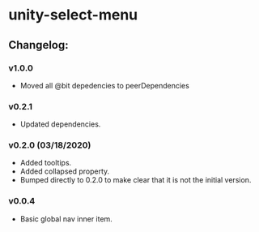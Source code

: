 # unity-select-menu

## Changelog:

### v1.0.0
- Moved all @bit depedencies to peerDependencies

### v0.2.1
- Updated dependencies.

### v0.2.0 (03/18/2020)
- Added tooltips.
- Added collapsed property.
- Bumped directly to 0.2.0 to make clear that it is not the initial version. 

### v0.0.4
- Basic global nav inner item.
